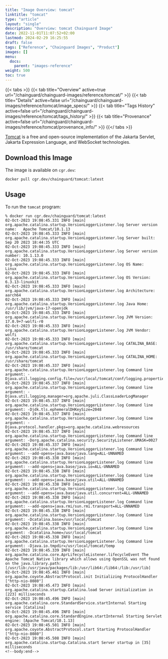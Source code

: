 ```yaml
---
title: "Image Overview: tomcat"
linktitle: "tomcat"
type: "article"
layout: "single"
description: "Overview: tomcat Chainguard Image"
date: 2022-11-01T11:07:52+02:00
lastmod: 2024-02-29 16:25:55
draft: false
tags: ["Reference", "Chainguard Images", "Product"]
images: []
menu: 
  docs: 
    parent: "images-reference"
weight: 500
toc: true
---
```


{{< tabs >}}
{{< tab title="Overview" active=true url="/chainguard/chainguard-images/reference/tomcat/" >}}
{{< tab title="Details" active=false url="/chainguard/chainguard-images/reference/tomcat/image_specs/" >}}
{{< tab title="Tags History" active=false url="/chainguard/chainguard-images/reference/tomcat/tags_history/" >}}
{{< tab title="Provenance" active=false url="/chainguard/chainguard-images/reference/tomcat/provenance_info/" >}}
{{</ tabs >}}



<!--overview:start-->
[Tomcat](https://tomcat.apache.org/) is a free and open-source implementation of the Jakarta Servlet, Jakarta Expression Language, and WebSocket technologies.
<!--overview:end-->

<!--getting:start-->
## Download this Image
The image is available on `cgr.dev`:

```
docker pull cgr.dev/chainguard/tomcat:latest
```
<!--getting:end-->

<!--body:start-->
## Usage

To run the `tomcat` program:

```shell
% docker run cgr.dev/chainguard/tomcat:latest
02-Oct-2023 19:08:45.331 INFO [main] org.apache.catalina.startup.VersionLoggerListener.log Server version name:   Apache Tomcat/10.1.13
02-Oct-2023 19:08:45.333 INFO [main] org.apache.catalina.startup.VersionLoggerListener.log Server built:          Sep 20 2023 18:44:35 UTC
02-Oct-2023 19:08:45.333 INFO [main] org.apache.catalina.startup.VersionLoggerListener.log Server version number: 10.1.13.0
02-Oct-2023 19:08:45.333 INFO [main] org.apache.catalina.startup.VersionLoggerListener.log OS Name:               Linux
02-Oct-2023 19:08:45.333 INFO [main] org.apache.catalina.startup.VersionLoggerListener.log OS Version:            6.3.13-linuxkit
02-Oct-2023 19:08:45.333 INFO [main] org.apache.catalina.startup.VersionLoggerListener.log Architecture:          aarch64
02-Oct-2023 19:08:45.333 INFO [main] org.apache.catalina.startup.VersionLoggerListener.log Java Home:             /usr/lib/jvm/java-17-openjdk
02-Oct-2023 19:08:45.333 INFO [main] org.apache.catalina.startup.VersionLoggerListener.log JVM Version:           17.0.9+7-wolfi-r0
02-Oct-2023 19:08:45.333 INFO [main] org.apache.catalina.startup.VersionLoggerListener.log JVM Vendor:            wolfi
02-Oct-2023 19:08:45.333 INFO [main] org.apache.catalina.startup.VersionLoggerListener.log CATALINA_BASE:         /usr/share/tomcat
02-Oct-2023 19:08:45.333 INFO [main] org.apache.catalina.startup.VersionLoggerListener.log CATALINA_HOME:         /usr/share/tomcat
02-Oct-2023 19:08:45.337 INFO [main] org.apache.catalina.startup.VersionLoggerListener.log Command line argument: -Djava.util.logging.config.file=/usr/local/tomcat/conf/logging.properties
02-Oct-2023 19:08:45.337 INFO [main] org.apache.catalina.startup.VersionLoggerListener.log Command line argument: -Djava.util.logging.manager=org.apache.juli.ClassLoaderLogManager
02-Oct-2023 19:08:45.337 INFO [main] org.apache.catalina.startup.VersionLoggerListener.log Command line argument: -Djdk.tls.ephemeralDHKeySize=2048
02-Oct-2023 19:08:45.337 INFO [main] org.apache.catalina.startup.VersionLoggerListener.log Command line argument: -Djava.protocol.handler.pkgs=org.apache.catalina.webresources
02-Oct-2023 19:08:45.337 INFO [main] org.apache.catalina.startup.VersionLoggerListener.log Command line argument: -Dorg.apache.catalina.security.SecurityListener.UMASK=0027
02-Oct-2023 19:08:45.337 INFO [main] org.apache.catalina.startup.VersionLoggerListener.log Command line argument: --add-opens=java.base/java.lang=ALL-UNNAMED
02-Oct-2023 19:08:45.338 INFO [main] org.apache.catalina.startup.VersionLoggerListener.log Command line argument: --add-opens=java.base/java.io=ALL-UNNAMED
02-Oct-2023 19:08:45.338 INFO [main] org.apache.catalina.startup.VersionLoggerListener.log Command line argument: --add-opens=java.base/java.util=ALL-UNNAMED
02-Oct-2023 19:08:45.338 INFO [main] org.apache.catalina.startup.VersionLoggerListener.log Command line argument: --add-opens=java.base/java.util.concurrent=ALL-UNNAMED
02-Oct-2023 19:08:45.338 INFO [main] org.apache.catalina.startup.VersionLoggerListener.log Command line argument: --add-opens=java.rmi/sun.rmi.transport=ALL-UNNAMED
02-Oct-2023 19:08:45.338 INFO [main] org.apache.catalina.startup.VersionLoggerListener.log Command line argument: -Dcatalina.base=/usr/local/tomcat
02-Oct-2023 19:08:45.338 INFO [main] org.apache.catalina.startup.VersionLoggerListener.log Command line argument: -Dcatalina.home=/usr/local/tomcat
02-Oct-2023 19:08:45.338 INFO [main] org.apache.catalina.startup.VersionLoggerListener.log Command line argument: -Djava.io.tmpdir=/usr/local/tomcat/temp
02-Oct-2023 19:08:45.339 INFO [main] org.apache.catalina.core.AprLifecycleListener.lifecycleEvent The Apache Tomcat Native library which allows using OpenSSL was not found on the java.library.path: [/usr/lib:/usr/java/packages/lib:/usr/lib64:/lib64:/lib:/usr/lib]
02-Oct-2023 19:08:45.461 INFO [main] org.apache.coyote.AbstractProtocol.init Initializing ProtocolHandler ["http-nio-8080"]
02-Oct-2023 19:08:45.473 INFO [main] org.apache.catalina.startup.Catalina.load Server initialization in [223] milliseconds
02-Oct-2023 19:08:45.496 INFO [main] org.apache.catalina.core.StandardService.startInternal Starting service [Catalina]
02-Oct-2023 19:08:45.496 INFO [main] org.apache.catalina.core.StandardEngine.startInternal Starting Servlet engine: [Apache Tomcat/10.1.13]
02-Oct-2023 19:08:45.501 INFO [main] org.apache.coyote.AbstractProtocol.start Starting ProtocolHandler ["http-nio-8080"]
02-Oct-2023 19:08:45.508 INFO [main] org.apache.catalina.startup.Catalina.start Server startup in [35] milliseconds
<!--body:end-->

